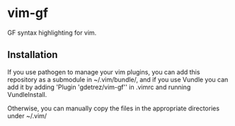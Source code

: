 vim-gf
======

GF syntax highlighting for vim.

Installation
------------

If you use pathogen to manage your vim plugins, you can add this repository as a submodule in ~/.vim/bundle/, and if you use Vundle you can add it by adding 'Plugin 'gdetrez/vim-gf'' in .vimrc and running VundleInstall.

Otherwise, you can manually copy the files in the appropriate directories under ~/.vim/
